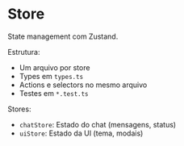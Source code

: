 # Store

State management com Zustand.

Estrutura:

- Um arquivo por store
- Types em `types.ts`
- Actions e selectors no mesmo arquivo
- Testes em `*.test.ts`

Stores:

- `chatStore`: Estado do chat (mensagens, status)
- `uiStore`: Estado da UI (tema, modais)
